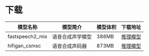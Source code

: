 # 下载

|模型名称 | 模型简介 | 模型体积 | 下载地址 |
|---|---|---|---|
|fastspeech2_mix |语音合成声学模型|388MB|[推理模型](https://paddlespeech.bj.bcebos.com/t2s/chinse_english_mixed/models/fastspeech2_mix_ckpt_0.2.0.zip)|
|hifigan_csmsc|语音合成声码器|873MB|[推理模型](https://paddlespeech.bj.bcebos.com/Parakeet/released_models/hifigan/hifigan_csmsc_ckpt_0.1.1.zip)|